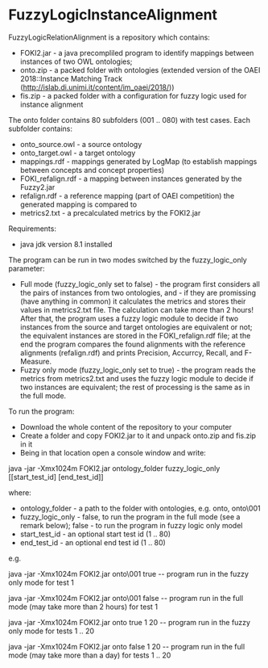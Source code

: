 # FuzzyLogicInstanceAlignment

FuzzyLogicRelationAlignment is a repository which contains:
- FOKI2.jar - a java precompliled program to identify mappings between instances of two OWL ontologies;
- onto.zip - a packed folder with ontologies (extended version of the OAEI 2018::Instance Matching Track (http://islab.di.unimi.it/content/im_oaei/2018/))
- fis.zip - a packed folder with a configuration for fuzzy logic used for instance alignment

The onto folder contains 80 subfolders (001 .. 080) with test cases.
Each subfolder contains:
- onto_source.owl - a source ontology
- onto_target.owl - a target ontology
- mappings.rdf - mappings generated by LogMap (to establish mappings between concepts and concept properties)
- FOKI_refalign.rdf - a mapping between instances generated by the Fuzzy2.jar 
- refalign.rdf - a reference mapping (part of OAEI competition) the generated mapping is compared to
- metrics2.txt - a precalculated metrics by the FOKI2.jar

Requirements:
- java jdk version 8.1 installed

The program can be run in two modes switched by the fuzzy_logic_only parameter:
- Full mode (fuzzy_logic_only set to false) - the program first considers all the pairs of instances from two ontologies, and - if they are promissing (have anything in common) it calculates the metrics and stores their values in metrics2.txt file. The calculation can take more than 2 hours! After that, the program uses a fuzzy logic module to decide if two instances from the source and target ontologies are equivalent or not; the equivalent instances are stored in the FOKI_refalign.rdf file; at the end the program compares the found alignments with the reference alignments (refalign.rdf) and prints Precision, Accurrcy, Recall, and F-Measure. 
 - Fuzzy only mode (fuzzy_logic_only set to true) - the program reads the metrics from metrics2.txt and uses the fuzzy logic module to decide if two instances are equivalent; the rest of processing is the same as in the full mode.

To run the program:
- Download the whole content of the repository to your computer
- Create a folder and copy FOKI2.jar to it and unpack onto.zip and fis.zip in it
- Being in that location open a console window and write:

java -jar -Xmx1024m FOKI2.jar ontology_folder fuzzy_logic_only [[start_test_id] [end_test_id]]

where:
- ontology_folder - a path to the folder with ontologies, e.g. onto, onto\001
- fuzzy_logic_only - false, to run the program in the full mode (see a remark below); false - to run the program in fuzzy logic only model
- start_test_id - an optional start test id (1 .. 80)
- end_test_id - an optional end test id (1 .. 80)

e.g.

java -jar -Xmx1024m FOKI2.jar onto\001 true    -- program run in the fuzzy only mode for test 1

java -jar -Xmx1024m FOKI2.jar onto\001 false   -- program run in the full mode (may take more than 2 hours) for test 1

java -jar -Xmx1024m FOKI2.jar onto true 1 20   -- program run in the fuzzy only mode for tests 1 .. 20

java -jar -Xmx1024m FOKI2.jar onto false 1 20  -- program run in the full mode (may take more than a day) for tests 1 .. 20
